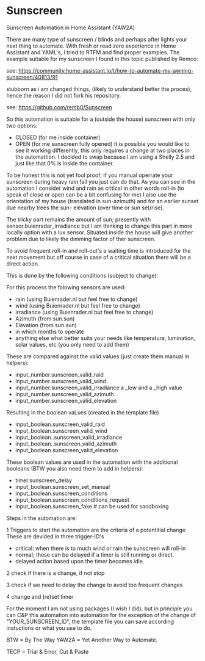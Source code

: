 # Sunscreen
Sunscreen Automation in Home Assistant (YAW2A)

There are many type of sunscreen / blinds and perhaps after lights your next thing to automate.
With fresh or read zero experience in Home Assistant and YAML's, I tried to RTFM and find proper examples.
The example suitable for my sunscreen I found in this topic published by Remco:

see: https://community.home-assistant.io/t/how-to-automate-my-awning-sunscreen/40813/91

stubborn as i am changed things, (likely to understand better the proces), hence the reason I did not fork his repository.

see: https://github.com/remb0/Sunscreen

So this automation is suitable for a (outside the house) sunscreen with only two options:
- CLOSED (for me inside container)
- OPEN (for me sunscreen fully opened)
It is possible you would like to see it working differently, this only requires a change at two places in the automattion.
I decided to swap because I am using a Shelly 2.5 and just like that 0% is inside the container.

To be honest this is not yet fool proof; if you manual operrate your sunscreen during heavy rain fall you just can do that.
As you can see in the automation I consider wind and rain as critical in other words roll-in (to speak of close or open can be a bit confusing for me)
I also use the orientation of my house (translated in sun-azimuth) and for an earlier sunset due nearby trees the sun- elevation (over time or sun set/rise).

The tricky part remains the amount of sun; presently with sensor.buienradar_irradiance but I am thinking to change this part in more locally option with a lux sensor. Situated inside the house will give another problem due to likely the dimming factor of ther sunscreen.

To avoid frequent roll-in and roll-out's a waiting time is introduced for the next movement but off course in case of a critical situation there will be a direct action.


This is done by the following conditions (subject to change):

For this process the folowing sensors are used:
- rain (using Buienrader.nl but feel free to change)
- wind (using Buienrader.nl but feel free to change)
- irradiance (using Buienrader.nl but feel free to change)
- Azimuth (from sun.sun)
- Elavation (from sun.sun)
- in which months to operate
- anything else what better suits your needs like temperature, lumination, solar values, etc (you only need to add them)

These are compared against the valid values (just create them manual in helpers):
- input_number.sunscreen_valid_raid
- input_number.sunscreen_valid_wind
- input_number.sunscreen_valid_irradiance a _low and a _high value 
- input_number.sunscreen_valid_azimuth
- input_number.sunscreen_valid_elevation

Resulting in the boolean vaLues (created in the template file)
- input_boolean.sunscreen_valid_raid
- input_boolean.sunscreen_valid_wind
- input_boolean..sunscreen_valid_irradiance
- input_boolean..sunscreen_valid_azimuth
- input_boolean.sunscreen_valid_elevation

These boolean values are used in the automation with the additional booleans (BTW you also need them to add in helpers):
- timer.sunscreen_delay
- input_boolean.sunscreen_set_manual
- input_boolean.sunscreen_conditions
- input_boolean.sunscreen_conditions_request
- input_boolean.sunscreen_fake # can be used for sandboxing

Steps in the automation are:

1 Triggers to start the automation are the criteria of a potentitial change
  These are devided in three trigger-ID's
  - critical: when there is to much wind or rain the sunscreen will roll-in
  - normal; these can be delayed if a timer is still running or direct.
  - delayed action based upon the timer becomes idle

2 check if there is a change, if not stop

3 check if we need to delay the change to avoid too frequent changes

4 change and (re)set timer

For the moment I am not using packages (I wish I did), but in principle you can C&P this automation into automation for the exception of the change of "YOUR_SUNSCREEN_ID", the template file you can save according instuctions or what you use to do.

BTW = By The Way YAW2A = Yet Another Way to Automate.

TECP = Trial & Error, Cut & Paste

